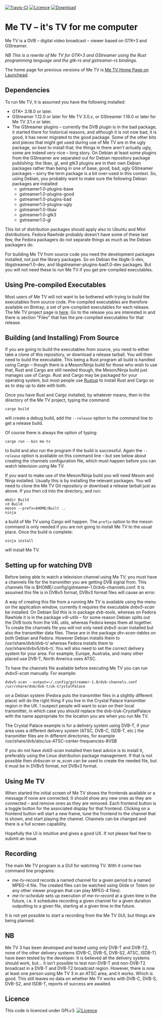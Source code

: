 [![Travis-CI](https://travis-ci.org/Me-TV/Me-TV.svg?branch=master)](https://travis-ci.org/Me-TV/Me-TV)
[![Licence](https://img.shields.io/badge/license-GPL_3-green.svg)](https://www.gnu.org/licenses/gpl-3.0.en.html)
[![Download](https://api.bintray.com/packages/me-tv/Downloads/Me-TV/images/download.svg)](https://bintray.com/me-tv/Downloads/Me-TV)

# Me TV – it's TV for me computer

Me TV is a DVB – digital video broadcast – viewer based on GTK+3 and GStreamer.

*NB This is a rewrite of Me TV for GTK+3 and GStreamer using the Rust programming language and the gtk-rs
and gstreamer-rs bindings.*

The home page for previous versions of Me TV is [Me TV Home Page on Launchpad](http://launchpad.net/me-tv).

## Dependencies

To run Me TV, it is assumed you have the following installed:

* GTK+ 3.18.0 or later.
* GStreamer 1.12.0 or later for Me TV 3.0.x, or GStreamer 1.16.0 or later for Me TV 3.1.x or later.
* The GStreamer plugins – currently the DVB plugin is in the bad package; it started there for
historical reasons, and although it is not now bad, it is good, it has never migrated to the
good package. Some of the other bits and pieces that might get used during use of Me TV are in
the ugly package, so best to install that; the things in there aren't actually ugly, some are
indeed very nice – long story. On Debian at least some plugins from the GStreamer are separated
out for Debian repository package publishing: the libav, gl, and gtk3 plugins are in their own
Debian packages rather than being in one of base, good, bad, ugly GStreamer packages – sorry the
term package is a bit over-used in this context. So, using Debian, you probably want to make
sure the following Debian packages are installed:
    * gstreamer1.0-plugins-base
    * gstreamer1.0-plugins-good
    * gstreamer1.0-plugins-bad
    * gstreamer1.0-plugins-ugly
    * gstreamer1.0-libav
    * gstreamer1.0-gtk3
    * gstreamer1.0-gl

This list of distribution packages should apply also to Ubuntu and Mint distributions. Fedora
Rawhide probably doesn't have some of these last few, the Fedora packagers do not separate
things as much as the Debian packagers do.

For building Me TV from source code you need the development packages installed, not just the
library packages. So on Debian the libgtk-3-dev, libgstreamer1.0-dev, and
libgstreamer-plugins-bad1.0-dev packages. But you will not need these to run Me TV if you get
pre-compiled executables.

## Using Pre-compiled Executables

Most users of Me TV will not want to be bothered with trying to build the executables from
source code. Pre-compiled executables are therefore available on Bintray; a set of pre-compiled
executables for each release. The Me TV project page is
[here](https://bintray.com/beta/#/me-tv/Downloads/Me-TV). Go to the release you are interested
in and there is section "Files" that has the pre-compiled executables for that release.

## Building (and Installing) From Source

If you are going to build the executables from source, you need to either take a clone of this
repository, or download a release tarball.  You will then need to build the executable. This
being a Rust program all build is handled using Cargo – though there is a Meson/Ninja build for
those who wish to use that, Rust and Cargo are still needed though, the Meson/Ninja build just
manages use of Cargo. Rust and Cargo may be packaged for your operating system, but most people
use [Rustup](https://rustup.rs/) to install Rust and Cargo so as to stay up to date with both.

Once you have Rust and Cargo installed, by whatever means, then in the directory of the Me TV
project, typing the command:

    cargo build

will create a debug build, add the `--release` option to the command line to get a release
build.

Of course there is always the option of typing:

    cargo run --bin me-tv

to build and also run the program if the build is successful. Again the `--release` option is
available on this command line – but see below about creating the channels configuration file,
which must happen before you can watch television using Me TV.

If you want to make use of the Meson/Ninja build you will need Meson and Ninja
installed. Usually this is by installing the relevant packages.  You will need to clone the Me
TV Git repository or download a release tarball just as above. If you then cd into the
directory, and run:

    mkdir Build
    cd Build
    meson --prefx=$HOME/Built ..
    ninja

a build of Me TV using Cargo will happen. The `prefix` option to the meson command is only
needed if you are not going to install Me TV to the usual place. Once the build is complete:

    ninja install

will install Me TV.

## Setting up for watching DVB

Before being able to watch a television channel using Me TV, you must have a channels file for
the transmitter you are getting DVB signal from. This channels file is
$HOME/.config/gstreamer-1.0/dvb-channels.conf. It is assumed this file is in DVBv5 format, DVBv3
format files will cause an error.

A way of creating this file from a running Me TV is available using the menu on the application
window, currently it requires the executable _dvbv5-scan_ be installed. On Debian Sid this is in
package _dvb-tools_, whereas on Fedora Rawhide it is in the package _v4l-utils_ – for some
reason Debian splits out the DVB tools from the V4L utils, whereas Fedora keeps them all
together. To create the channels file you will not only need _dvbv5-scan_ installed but also the
transmitter data files. These are in the package _dtv-scan-tables_ on both Debian and
Fedora. However Debian installs them to /usr/share/dvb/dvb-t/ whereas Fedora installs them to
/usr/share/dvbv5/dvb-t/. You will also need to set the correct delivery system for your
area. For example, Europe, Australia, and many other placed use DVB-T, North America uses ATSC.

To have the channels file available before executing Me TV you can run _dvbv5-scan_
manually. For example:

    dvbv5-scan --output=~/.config/gstreamer-1.0/dvb-channels.conf /usr/share/dvb/dvb-t/uk-CrystalPalace

on a Debian system (Fedora puts the transmitter files in a slightly different place) will do the
right thing if you live in the Crystal Palace transmitter region in the UK. I suspect people
will want to scan on their local transmitter, in which case you should replace the
dvb-t/uk-CrystalPalace with the name appropriate for the location you are when you run Me TV.

The Crystal Palace example is for a delivery system using DVB-T, if your area uses a different
delivery system (ATSC, DVB-C, ISDB-T, etc.) the transmitter files are in different directories,
for example /usr/share/dvb/atsc/us-ATSC-center-frequencies-8VSB

If you do not have _dvb5-scan_ installed then best advice is to install it, preferably using the
Linux distribution package management. If that is not possible then _dvbscan_ or _w\_scan_ can
be used to create the needed file, but it must be in DVBv5 format, not DVBv3 format.

## Using Me TV

When started the initial screen of Me TV shows the frontends available or a message if none are
connected. It should show any new ones as they are connected – and remove ones as they are
removed. Each frontend button is a toggle button for the associated display for that
frontend. Clicking on a frontend button will start a new frame, tune the frontend to the channel
that is shown, and start playing the channel. Channels can be changed and there is a full screen
capability.

Hopefully the UI is intuitive and gives a good UX. If not please feel free to submit an issue.

## Recording

The main Me TV program is a GUI for watching TV. With it come two command line programs:
- _me-tv-record_ records a named channel for a given period to a named MPEG-4 file. The created
files can be watched using Glide or Totem (or any other viewer program that can play MPEG-4
files).
- _me-tv-schedule_ sets up execution of _me-tv-record_ at a given time in the future, i.e. it
schedules recording a given channel for a given duration outputting to a given file, starting at
a given time in the future.

It is not yet possible to start a recording from the Me TV GUI, but things are being planned.

## NB

Me TV 3 has been developed and tested using only DVB-T and DVB-T2, none of the other delivery
systems (DVB-C, DVB-S, DVB-S2, ATSC, ISDB-T) have been tested by the developer. It is believed
all the delivery systems should work, but…  it isn't possible to test non-DVB-T and non-DVB-T2
broadcast in a DVB-T and DVB-T2 broadcast region. However, there is now at least one person
using Me TV 3 in an ATSC area, and it works. Which is good. This still leaves no data on whether
Me TV works with DVB-C, DVB-S, DVB-S2, and ISDB-T, reports of success are awaited.

## Licence

This code is licenced under GPLv3.
[![Licence](https://www.gnu.org/graphics/gplv3-127x51.png)](https://www.gnu.org/licenses/gpl-3.0.en.html)
